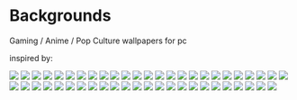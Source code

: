 # Backgrounds
Gaming / Anime / Pop Culture wallpapers for pc

inspired by:


![](1373153809-metroid-cosmic-duet-by-eddy-shinjuku-d6bwx4a.jpg)
![](191531904778fhbvamdfmdjb7ryfcughxboqjj60ssij4uef6osq0nd9zgb6787ijqlg0guqznsnfchedvmswkkkls2hyivyoireqcw1daexarg8.jpg)
![](1920x1200-backgrounds-attack-on-titan-free-hd.jpg)
![](19681.jpg)
![](2880x1800_px_deadpool_movies-646255.jpg)
![](2OQwVd.png)
![](316370.jpg)
![](58902335_1260142500821642_2411667717737152512_n.jpg)
![](34199.jpg)
![](725250.jpg)
![](DSC100185278.jpg)
![](DSC100324148.png)
![](IGXVYQ.jpg)
![](Piranha-Plant-Glitched-Background-Cover.jpg)
![](Pokemon_Let's_Go_FR_[3840x2160].jpg)
![](Portal-funny-backgrounds-HD-wallpaper.jpg)
![](Super_Mario_Party_[3840x2160].jpg)
![](af7yxlk9a5c01.png)
![](be8ea3baa38e586eef71166e580ce6a7.jpg)
![](cschiken.jpg)
![](dX1yQK3.jpg)
![](dragonicavoleur.jpg)
![](galactic-dragon.jpg)
![](hunterxhunter.png)
![](mw3.jpg)
![](thumb-1920-287897.jpg)
![](thumb-1920-356154.jpg)
![](thumb-1920-510201.jpg)
![](thumb-1920-555055.jpg)
![](thumb-1920-569800.jpg)
![](thumb-1920-670899.jpg)
![](thumb-1920-685528.jpg)
![](thumb-1920-705238.png)
![](thumb-1920-726385.jpg)
![](thumb-1920-875838.png)
![](thumb-1920-902698.jpg)
![](thumb-1920-903481.jpg)
![](thumb-1920-909641.png)
![](thumb-1920-915514.png)
![](thumb-1920-954399.png)
![](thumb-1920-976878.png)
![](thumb-1920-984559.jpg)
![](thumb-1920-995015.jpg)
![](wDpyPL.jpg)
![](wallpapers-yugioh-4.jpg)
![](warm-bodies-wallpaper-full-hd-254999.jpg)
![](wp1815966.jpg)
![](xxkeyscore-le_programme_espion_de_la_nsa_qui_sait_tout-640x340.jpg.pagespeed.ic.bW0Ba8xeUG.jpg)
![](yXwi6fE.jpg)
